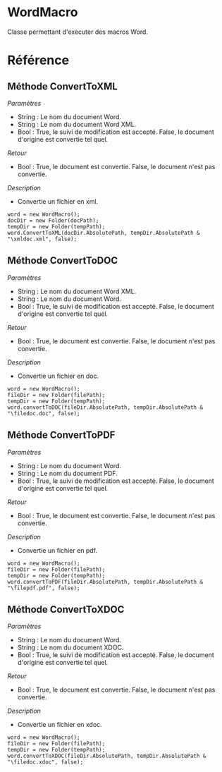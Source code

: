 # WordMacro
 Classe permettant d'executer des macros Word. 

# Référence
## Méthode ConvertToXML
*Paramètres*
* String : Le nom du document Word.
* String : Le nom du document Word XML.
* Bool : True, le suivi de modification est accepté. False, le document d'origine est convertie tel quel.

*Retour*
* Bool : True, le document est convertie. False, le document n'est pas convertie.

*Description*
*  Convertie un fichier en xml.
```
word = new WordMacro();
docDir = new Folder(docPath);
tempDir = new Folder(tempPath);
word.ConvertToXML(docDir.AbsolutePath, tempDir.AbsolutePath & "\xmldoc.xml", false);
```

## Méthode ConvertToDOC
*Paramètres*
* String : Le nom du document Word XML.
* String : Le nom du document Word.
* Bool : True, le suivi de modification est accepté. False, le document d'origine est convertie tel quel.

*Retour*
* Bool : True, le document est convertie. False, le document n'est pas convertie.

*Description*
*  Convertie un fichier en doc.
```
word = new WordMacro();
fileDir = new Folder(filePath);
tempDir = new Folder(tempPath);
word.convertToDOC(fileDir.AbsolutePath, tempDir.AbsolutePath & "\filedoc.doc", false);
```

## Méthode ConvertToPDF
*Paramètres*
* String : Le nom du document Word.
* String : Le nom du document PDF.
* Bool : True, le suivi de modification est accepté. False, le document d'origine est convertie tel quel.

*Retour*
* Bool : True, le document est convertie. False, le document n'est pas convertie.

*Description*
*  Convertie un fichier en pdf.
```
word = new WordMacro();
fileDir = new Folder(filePath);
tempDir = new Folder(tempPath);
word.convertToPDF(fileDir.AbsolutePath, tempDir.AbsolutePath & "\filepdf.pdf", false);
```

## Méthode ConvertToXDOC
*Paramètres*
* String : Le nom du document Word.
* String : Le nom du document XDOC.
* Bool : True, le suivi de modification est accepté. False, le document d'origine est convertie tel quel.

*Retour*
* Bool : True, le document est convertie. False, le document n'est pas convertie.

*Description*
*  Convertie un fichier en xdoc.
```
word = new WordMacro();
fileDir = new Folder(filePath);
tempDir = new Folder(tempPath);
word.convertToXDOC(fileDir.AbsolutePath, tempDir.AbsolutePath & "\filedoc.xdoc", false);
```
